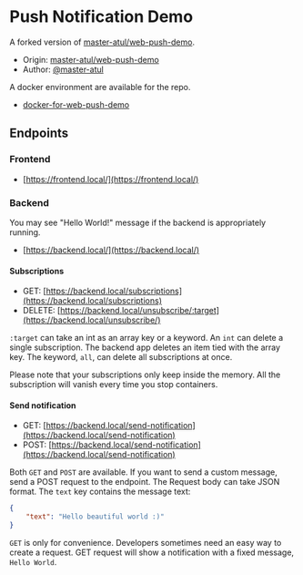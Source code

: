 # Push Notification Demo

A forked version of [master-atul/web-push-demo](https://github.com/master-atul/web-push-demo).

- Origin: [master-atul/web-push-demo](https://github.com/master-atul/web-push-demo)
- Author: [@master-atul](https://github.com/master-atul)

A docker environment are available for the repo.
- [docker-for-web-push-demo](https://github.com/tommyheavenly7/docker-for-web-push-demo)

## Endpoints

### Frontend

- [https://frontend.local/](https://frontend.local/)

### Backend

You may see "Hello World!" message if the backend is appropriately running.

- [https://backend.local/](https://backend.local/)

#### Subscriptions

- GET: [https://backend.local/subscriptions](https://backend.local/subscriptions)
- DELETE: [https://backend.local/unsubscribe/:target](https://backend.local/unsubscribe/)

`:target` can take an int as an array key or a keyword. 
An `int` can delete a single subscription. The backend app deletes an item tied with the array key.
The keyword, `all`, can delete all subscriptions at once.

Please note that your subscriptions only keep inside the memory. 
All the subscription will vanish every time you stop containers.

#### Send notification

- GET: [https://backend.local/send-notification](https://backend.local/send-notification)
- POST: [https://backend.local/send-notification](https://backend.local/send-notification)

Both `GET` and `POST` are available. If you want to send a custom message, 
send a POST request to the endpoint. The Request body can take JSON format. 
The `text` key contains the message text:
 
```json
{
	"text": "Hello beautiful world :)"
}
```

`GET` is only for convenience. Developers sometimes need an easy way to create a request. 
GET request will show a notification with a fixed message, `Hello World`.
